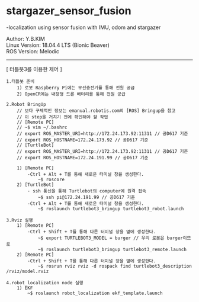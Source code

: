 # stargazer_sensor_fusion
-localization using sensor fusion with IMU, odom and stargazer

Author: Y.B.KIM  
Linux Version: 18.04.4 LTS (Bionic Beaver)  
ROS Version: Melodic  

---

[ 터틀봇3를 이용한 제어 ]

    1.터틀봇 준비 
        1) 로봇 Raspberry Pi에는 무선충전기를 통해 전원 공급
        2) OpenCR에는 내장형 드론 배터리를 통해 전원 공급

    2.Robot BringUp 
        // 보다 구체적인 정보는 emanual.robotis.com의 [ROS] Bringup을 참고
        // 이 step을 거치기 전에 확인해야 할 작업
        // [Remote PC]
        // ~$ vim ~/.bashrc
        // export ROS_MASTER_URI=http://172.24.173.92:11311 // 공D617 기준
        // export ROS_HOSTNAME=172.24.173.92 // 공D617 기준
        // [TurtleBot]
        // export ROS_MASTER_URI=http://172.24.173.92:11311 // 공D617 기준
        // export ROS_HOSTNAME=172.24.191.99 // 공D617 기준
        
        1) [Remote PC]
            -Ctrl + Alt + T를 통해 새로운 터미널 창을 생성한다.
                ~$ roscore        
        2) [TurtleBot]
            - ssh 통신을 통해 Turtlebot의 computer에 원격 접속
                ~$ ssh pi@172.24.191.99 // 공D617 기준
            -Ctrl + Alt + T를 통해 새로운 터미널 창을 생성한다.
                ~$ roslaunch turtlebot3_bringup turtlebot3_robot.launch

    3.Rviz 실행 
        1) [Remote PC]
            -Ctrl + Shift + T를 통해 다른 터미널 창을 옆에 생성한다.
                ~$ export TURTLEBOT3_MODEL = burger // 우리 로봇은 burger이므로 
                ~$ roslaunch turtlebot3_bringup turtlebot3_remote.launch
        2) [Remote PC]
            -Ctrl + Shift + T를 통해 다른 터미널 창을 옆에 생성한다.    
                ~$ rosrun rviz rviz -d rospack find turtlebot3_description /rviz/model.rviz
    
    4.robot_localization node 실행
        1) EKF
            ~$ roslaunch robot_localization ekf_template.launch
